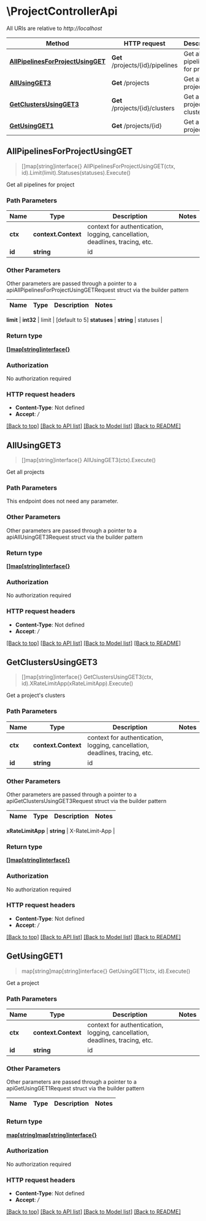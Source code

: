 # \ProjectControllerApi

All URIs are relative to *http://localhost*

Method | HTTP request | Description
------------- | ------------- | -------------
[**AllPipelinesForProjectUsingGET**](ProjectControllerApi.md#AllPipelinesForProjectUsingGET) | **Get** /projects/{id}/pipelines | Get all pipelines for project
[**AllUsingGET3**](ProjectControllerApi.md#AllUsingGET3) | **Get** /projects | Get all projects
[**GetClustersUsingGET3**](ProjectControllerApi.md#GetClustersUsingGET3) | **Get** /projects/{id}/clusters | Get a project&#39;s clusters
[**GetUsingGET1**](ProjectControllerApi.md#GetUsingGET1) | **Get** /projects/{id} | Get a project



## AllPipelinesForProjectUsingGET

> []map[string]interface{} AllPipelinesForProjectUsingGET(ctx, id).Limit(limit).Statuses(statuses).Execute()

Get all pipelines for project

### Path Parameters


Name | Type | Description  | Notes
------------- | ------------- | ------------- | -------------
**ctx** | **context.Context** | context for authentication, logging, cancellation, deadlines, tracing, etc.
**id** | **string** | id | 

### Other Parameters

Other parameters are passed through a pointer to a apiAllPipelinesForProjectUsingGETRequest struct via the builder pattern


Name | Type | Description  | Notes
------------- | ------------- | ------------- | -------------

 **limit** | **int32** | limit | [default to 5]
 **statuses** | **string** | statuses | 

### Return type

[**[]map[string]interface{}**](map[string]interface{}.md)

### Authorization

No authorization required

### HTTP request headers

- **Content-Type**: Not defined
- **Accept**: */*

[[Back to top]](#) [[Back to API list]](../README.md#documentation-for-api-endpoints)
[[Back to Model list]](../README.md#documentation-for-models)
[[Back to README]](../README.md)


## AllUsingGET3

> []map[string]interface{} AllUsingGET3(ctx).Execute()

Get all projects

### Path Parameters

This endpoint does not need any parameter.

### Other Parameters

Other parameters are passed through a pointer to a apiAllUsingGET3Request struct via the builder pattern


### Return type

[**[]map[string]interface{}**](map[string]interface{}.md)

### Authorization

No authorization required

### HTTP request headers

- **Content-Type**: Not defined
- **Accept**: */*

[[Back to top]](#) [[Back to API list]](../README.md#documentation-for-api-endpoints)
[[Back to Model list]](../README.md#documentation-for-models)
[[Back to README]](../README.md)


## GetClustersUsingGET3

> []map[string]interface{} GetClustersUsingGET3(ctx, id).XRateLimitApp(xRateLimitApp).Execute()

Get a project's clusters

### Path Parameters


Name | Type | Description  | Notes
------------- | ------------- | ------------- | -------------
**ctx** | **context.Context** | context for authentication, logging, cancellation, deadlines, tracing, etc.
**id** | **string** | id | 

### Other Parameters

Other parameters are passed through a pointer to a apiGetClustersUsingGET3Request struct via the builder pattern


Name | Type | Description  | Notes
------------- | ------------- | ------------- | -------------

 **xRateLimitApp** | **string** | X-RateLimit-App | 

### Return type

[**[]map[string]interface{}**](map[string]interface{}.md)

### Authorization

No authorization required

### HTTP request headers

- **Content-Type**: Not defined
- **Accept**: */*

[[Back to top]](#) [[Back to API list]](../README.md#documentation-for-api-endpoints)
[[Back to Model list]](../README.md#documentation-for-models)
[[Back to README]](../README.md)


## GetUsingGET1

> map[string]map[string]interface{} GetUsingGET1(ctx, id).Execute()

Get a project

### Path Parameters


Name | Type | Description  | Notes
------------- | ------------- | ------------- | -------------
**ctx** | **context.Context** | context for authentication, logging, cancellation, deadlines, tracing, etc.
**id** | **string** | id | 

### Other Parameters

Other parameters are passed through a pointer to a apiGetUsingGET1Request struct via the builder pattern


Name | Type | Description  | Notes
------------- | ------------- | ------------- | -------------


### Return type

[**map[string]map[string]interface{}**](map[string]interface{}.md)

### Authorization

No authorization required

### HTTP request headers

- **Content-Type**: Not defined
- **Accept**: */*

[[Back to top]](#) [[Back to API list]](../README.md#documentation-for-api-endpoints)
[[Back to Model list]](../README.md#documentation-for-models)
[[Back to README]](../README.md)


